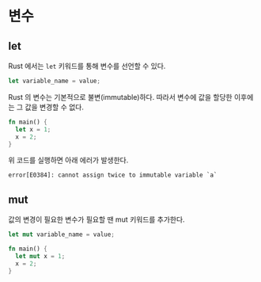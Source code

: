 # 변수

## let

Rust 에서는 `let` 키워드를 통해 변수를 선언할 수 있다.

```rs
let variable_name = value;
```

Rust 의 변수는 기본적으로 불변(immutable)하다. 따라서 변수에 값을 할당한 이후에는 그 값을 변경할 수 없다.

```rs
fn main() {
  let x = 1;
  x = 2;
}
```

위 코드를 실행하면 아래 에러가 발생한다.

```
error[E0384]: cannot assign twice to immutable variable `a`
```

## mut

값의 변경이 필요한 변수가 필요할 땐 mut 키워드를 추가한다.

```rs
let mut variable_name = value;
```

```rs
fn main() {
  let mut x = 1;
  x = 2;
}
```
